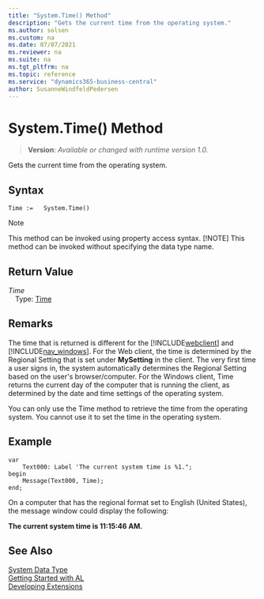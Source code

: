 ```yaml
---
title: "System.Time() Method"
description: "Gets the current time from the operating system."
ms.author: solsen
ms.custom: na
ms.date: 07/07/2021
ms.reviewer: na
ms.suite: na
ms.tgt_pltfrm: na
ms.topic: reference
ms.service: "dynamics365-business-central"
author: SusanneWindfeldPedersen
---
```

[//]: # (START>DO_NOT_EDIT)
[//]: # (IMPORTANT:Do not edit any of the content between here and the END>DO_NOT_EDIT.)
[//]: # (Any modifications should be made in the .xml files in the ModernDev repo.)
# System.Time() Method
> **Version**: _Available or changed with runtime version 1.0._

Gets the current time from the operating system.


## Syntax
```AL
Time :=   System.Time()
```
> [!NOTE]
> This method can be invoked using property access syntax.
> [!NOTE]
> This method can be invoked without specifying the data type name.


## Return Value
*Time*  
&emsp;Type: [Time](../time/time-data-type.md)  



[//]: # (IMPORTANT: END>DO_NOT_EDIT)

## Remarks  

The time that is returned is different for the [!INCLUDE[webclient](../../includes/webclient.md)] and [!INCLUDE[nav_windows](../../includes/nav_windows_md.md)]. For the Web client, the time is determined by the Regional Setting that is set under **MySetting** in the client. The very first time a user signs in, the system automatically determines the Regional Setting based on the user's browser/computer. For the Windows client, Time returns the current day of the computer that is running the client, as determined by the date and time settings of the operating system.

You can only use the Time method to retrieve the time from the operating system. You cannot use it to set the time in the operating system.  
  
## Example  

```al
var
    Text000: Label 'The current system time is %1.";
begin
    Message(Text000, Time);  
end;
```  
  
On a computer that has the regional format set to English \(United States\), the message window could display the following:  
  
**The current system time is 11:15:46 AM.**  

 
## See Also

[System Data Type](system-data-type.md)  
[Getting Started with AL](../../devenv-get-started.md)  
[Developing Extensions](../../devenv-dev-overview.md)